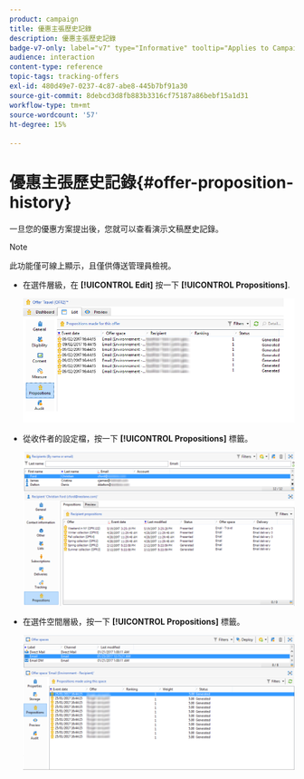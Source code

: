 ```yaml
---
product: campaign
title: 優惠主張歷史記錄
description: 優惠主張歷史記錄
badge-v7-only: label="v7" type="Informative" tooltip="Applies to Campaign Classic v7 only"
audience: interaction
content-type: reference
topic-tags: tracking-offers
exl-id: 480d49e7-0237-4c87-abe8-445b7bf91a30
source-git-commit: 8debcd3d8fb883b3316cf75187a86bebf15a1d31
workflow-type: tm+mt
source-wordcount: '57'
ht-degree: 15%

---
```


# 優惠主張歷史記錄{#offer-proposition-history}



一旦您的優惠方案提出後，您就可以查看演示文稿歷史記錄。

>[!NOTE]
>
>此功能僅可線上顯示，且僅供傳送管理員檢視。

* 在選件層級，在 **[!UICONTROL Edit]** 按一下 **[!UICONTROL Propositions]**.

   ![](assets/offer_followup_006.png)

* 從收件者的設定檔，按一下 **[!UICONTROL Propositions]** 標籤。

   ![](assets/offer_followup_002.png)

* 在選件空間層級，按一下 **[!UICONTROL Propositions]** 標籤。

   ![](assets/offer_space_prop_001_b.png)
